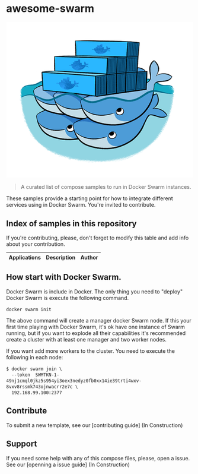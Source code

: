 # awesome-swarm
![Swarm Logo](https://github.com/xe-nvdk/awesome-swarm/blob/master/logo.png)
> A curated list of compose samples to run in Docker Swarm instances.

These samples provide a starting point for how to integrate different services using in Docker Swarm. You're invited to contribute.

## Index of samples in this repository
If you're contributing, please, don't forget to modify this table and add info about your contribution. 

| Applications         | Description | Author |
|----------------------|-------------|:------:|

## How start with Docker Swarm.
Docker Swarm is include in Docker. The only thing you need to "deploy" Docker Swarm is execute the following command.

```console
docker swarm init
```

The above command will create a manager docker Swarm node. If this your first time playing with Docker Swarm, it's ok have one instance of Swarm running, but if you want to explode all their capabilities it's recommended create a cluster with at least one manager and two worker nodes.

If you want add more workers to the cluster. You need to execute the following in each node:

```
$ docker swarm join \
  --token  SWMTKN-1-49nj1cmql0jkz5s954yi3oex3nedyz0fb0xx14ie39trti4wxv-8vxv8rssmk743ojnwacrr2e7c \
  192.168.99.100:2377
```
## Contribute

To submit a new template, see our [contributing guide] (In Construction)

## Support

If you need some help with any of this compose files, please, open a issue. See our [openning a issue guide] (In Construction)